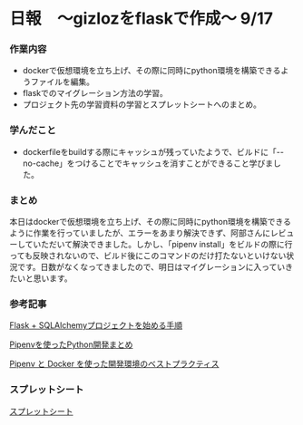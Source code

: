 # 日報　〜gizlozをflaskで作成〜 9/17

### 作業内容

- dockerで仮想環境を立ち上げ、その際に同時にpython環境を構築できるようファイルを編集。
- flaskでのマイグレーション方法の学習。
- プロジェクト先の学習資料の学習とスプレットシートへのまとめ。

### 学んだこと

- dockerfileをbuildする際にキャッシュが残っていたようで、ビルドに「--no-cache」をつけることでキャッシュを消すことができること学びました。

### まとめ

本日はdockerで仮想環境を立ち上げ、その際に同時にpython環境を構築できるように作業を行っていましたが、エラーをあまり解決できず、阿部さんにレビューしていただいて解決できました。しかし、「pipenv install」をビルドの際に行っても反映されないので、ビルド後にこのコマンドのだけ打たないといけない状況です。日数がなくなってきましたので、明日はマイグレーションに入っていきたいと思います。

### 参考記事

[Flask + SQLAlchemyプロジェクトを始める手順](https://qiita.com/shirakiya/items/0114d51e9c189658002e#%E3%82%A2%E3%83%97%E3%83%AA%E5%88%9D%E6%9C%9F%E6%A7%8B%E7%AF%89)

[Pipenvを使ったPython開発まとめ](https://qiita.com/y-tsutsu/items/54c10e0b2c6b565c887a)

[Pipenv と Docker を使った開発環境のベストプラクティス](https://qiita.com/kawasin73/items/3e58fc8a14af66ab7204)

### スプレットシート

[スプレットシート](https://docs.google.com/spreadsheets/d/1RBv3eIIbe45y8auqOI7i8l35aVuW3bUBWOc7x60rUpw/edit#gid=0)